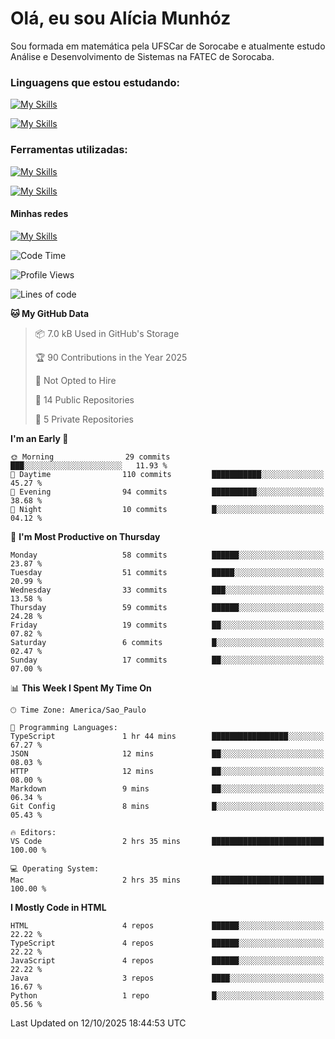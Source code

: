 # Olá, eu sou Alícia Munhóz

<p>Sou formada em matemática pela UFSCar de Sorocabe e atualmente estudo Análise e Desenvolvimento de Sistemas na FATEC de Sorocaba.</p>

### Linguagens que estou estudando:

[![My Skills](https://skillicons.dev/icons?i=js,ts,html,css)](https://skillicons.dev)


[![My Skills](https://skillicons.dev/icons?i=nodejs,java,py,latex)](https://skillicons.dev)

### Ferramentas utilizadas:

[![My Skills](https://skillicons.dev/icons?i=vscode,discord,figma,git)](https://skillicons.dev)

[![My Skills](https://skillicons.dev/icons?i=github,gmail,mongodb,sublime)](https://skillicons.dev)

#### Minhas redes
[![My Skills](https://skillicons.dev/icons?i=linkedin)](https://www.linkedin.com/in/aliciamunhozfrancodecamargo/)

<!--START_SECTION:waka-->
![Code Time](http://img.shields.io/badge/Code%20Time-298%20hrs%2022%20mins-blue)

![Profile Views](http://img.shields.io/badge/Profile%20Views-0-blue)

![Lines of code](https://img.shields.io/badge/From%20Hello%20World%20I%27ve%20Written-92.4%20thousand%20lines%20of%20code-blue)

**🐱 My GitHub Data** 

> 📦 7.0 kB Used in GitHub's Storage 
 > 
> 🏆 90 Contributions in the Year 2025
 > 
> 🚫 Not Opted to Hire
 > 
> 📜 14 Public Repositories 
 > 
> 🔑 5 Private Repositories 
 > 
**I'm an Early 🐤** 

```text
🌞 Morning                29 commits          ███░░░░░░░░░░░░░░░░░░░░░░   11.93 % 
🌆 Daytime                110 commits         ███████████░░░░░░░░░░░░░░   45.27 % 
🌃 Evening                94 commits          ██████████░░░░░░░░░░░░░░░   38.68 % 
🌙 Night                  10 commits          █░░░░░░░░░░░░░░░░░░░░░░░░   04.12 % 
```
📅 **I'm Most Productive on Thursday** 

```text
Monday                   58 commits          ██████░░░░░░░░░░░░░░░░░░░   23.87 % 
Tuesday                  51 commits          █████░░░░░░░░░░░░░░░░░░░░   20.99 % 
Wednesday                33 commits          ███░░░░░░░░░░░░░░░░░░░░░░   13.58 % 
Thursday                 59 commits          ██████░░░░░░░░░░░░░░░░░░░   24.28 % 
Friday                   19 commits          ██░░░░░░░░░░░░░░░░░░░░░░░   07.82 % 
Saturday                 6 commits           █░░░░░░░░░░░░░░░░░░░░░░░░   02.47 % 
Sunday                   17 commits          ██░░░░░░░░░░░░░░░░░░░░░░░   07.00 % 
```


📊 **This Week I Spent My Time On** 

```text
🕑︎ Time Zone: America/Sao_Paulo

💬 Programming Languages: 
TypeScript               1 hr 44 mins        █████████████████░░░░░░░░   67.27 % 
JSON                     12 mins             ██░░░░░░░░░░░░░░░░░░░░░░░   08.03 % 
HTTP                     12 mins             ██░░░░░░░░░░░░░░░░░░░░░░░   08.00 % 
Markdown                 9 mins              ██░░░░░░░░░░░░░░░░░░░░░░░   06.34 % 
Git Config               8 mins              █░░░░░░░░░░░░░░░░░░░░░░░░   05.43 % 

🔥 Editors: 
VS Code                  2 hrs 35 mins       █████████████████████████   100.00 % 

💻 Operating System: 
Mac                      2 hrs 35 mins       █████████████████████████   100.00 % 
```

**I Mostly Code in HTML** 

```text
HTML                     4 repos             ██████░░░░░░░░░░░░░░░░░░░   22.22 % 
TypeScript               4 repos             ██████░░░░░░░░░░░░░░░░░░░   22.22 % 
JavaScript               4 repos             ██████░░░░░░░░░░░░░░░░░░░   22.22 % 
Java                     3 repos             ████░░░░░░░░░░░░░░░░░░░░░   16.67 % 
Python                   1 repo              █░░░░░░░░░░░░░░░░░░░░░░░░   05.56 % 
```




 Last Updated on 12/10/2025 18:44:53 UTC
<!--END_SECTION:waka-->
